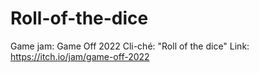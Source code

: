 # Roll-of-the-dice
Game jam: Game Off 2022 Cli-ché: "Roll of the dice"
Link: https://itch.io/jam/game-off-2022
